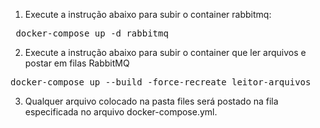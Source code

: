 1. Execute a instrução abaixo para subir o container rabbitmq:
<pre> docker-compose up -d rabbitmq </pre>
2. Execute a instrução abaixo para subir o container que ler arquivos e postar em filas RabbitMQ
<pre>docker-compose up --build -force-recreate leitor-arquivos</pre>
3. Qualquer arquivo colocado na pasta files será postado na fila especificada no arquivo docker-compose.yml.
